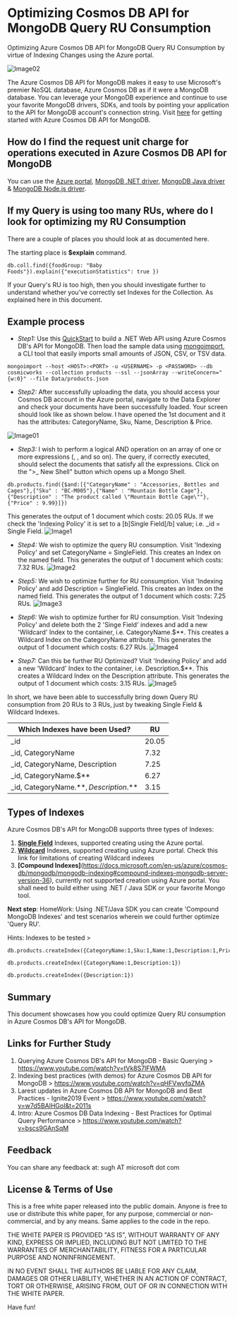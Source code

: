 # Optimizing Cosmos DB API for MongoDB Query RU Consumption
Optimizing Azure Cosmos DB API for MongoDB Query RU Consumption by virtue of Indexing Changes using the Azure portal.

![Image02](media/cosmoslogo.png)

The Azure Cosmos DB API for MongoDB makes it easy to use Microsoft's premier NoSQL database, Azure Cosmos DB as if it were a MongoDB database. You can leverage your MongoDB experience and continue to use your favorite MongoDB drivers, SDKs, and tools by pointing your application to the API for MongoDB account's connection string. Visit [here](https://docs.microsoft.com/en-us/azure/cosmos-db/mongodb/mongodb-introduction) for getting started with Azure Cosmos DB API for MongoDB.

## How do I find the request unit charge for operations executed in Azure Cosmos DB API for MongoDB

You can use the [Azure portal](https://docs.microsoft.com/en-us/azure/cosmos-db/mongodb/find-request-unit-charge-mongodb#use-the-azure-portal), [MongoDB .NET driver](https://docs.microsoft.com/en-us/azure/cosmos-db/mongodb/find-request-unit-charge-mongodb#use-the-mongodb-net-driver), [MongoDB Java driver](https://docs.microsoft.com/en-us/azure/cosmos-db/mongodb/find-request-unit-charge-mongodb#use-the-mongodb-java-driver) & [MongoDB Node.js driver](https://docs.microsoft.com/en-us/azure/cosmos-db/mongodb/find-request-unit-charge-mongodb#use-the-mongodb-nodejs-driver).

## If my Query is using too many RUs, where do I look for optimizing my RU Consumption
There are a couple of places you should look at as documented here.

The starting place is **$explain** command.
```
db.coll.find({foodGroup: "Baby Foods"}).explain({"executionStatistics": true })
```

If your Query's RU is too high, then you should investigate further to understand whether you've correctly set Indexes for the Collection. As explained here in this document.

## Example process
- *Step1:* Use this [QuickStart](https://docs.microsoft.com/en-us/azure/cosmos-db/mongodb/create-mongodb-dotnet) to build a .NET Web API using Azure Cosmos DB's API for MongoDB. Then load the sample data using [mongoimport](https://docs.mongodb.com/database-tools/mongoimport/#mongodb-binary-bin.mongoimport), a CLI tool that easily imports small amounts of JSON, CSV, or TSV data.
```
mongoimport --host <HOST>:<PORT> -u <USERNAME> -p <PASSWORD> --db cosmicworks --collection products --ssl --jsonArray --writeConcern="{w:0}" --file Data/products.json
```

- *Step2:* After successfully uploading the data, you should access your Cosmos DB account in the Azure portal, navigate to the Data Explorer and check your documents have been successfully loaded. Your screen should look like as shown below. I have opened the 1st document and it has the attributes: CategoryName, Sku, Name, Description & Price.

![Image01](media/start.png)

- *Step3:* I wish to perform a logical AND operation on an array of one or more expressions (<expression1>, <expression2>, and so on). The query, if correctly executed, should select the documents that satisfy all the expressions. Click on the ">_ New Shell" button which opens up a Mongo Shell.
```
db.products.find({$and:[{"CategoryName" : "Accessories, Bottles and Cages"},{"Sku" : "BC-M005"},{"Name" : "Mountain Bottle Cage"},{"Description" : "The product called \"Mountain Bottle Cage\""},{"Price" : 9.99}]})
```
This generates the output of 1 document which costs: 20.05 RUs. If we check the 'Indexing Policy' it is set to a [b]Single Field[/b] value; i.e. _id = Single Field.
![Image1](media/1.png)

- *Step4:* We wish to optimize the query RU consumption. Visit 'Indexing Policy' and set CategoryName = SingleField. This creates an Index on the named field.
This generates the output of 1 document which costs: 7.32 RUs.
![Image2](media/2.png)
  
- *Step5:* We wish to optimize further for RU consumption. Visit 'Indexing Policy' and add Description = SingleField. This creates an Index on the named field.
This generates the output of 1 document which costs: 7.25 RUs.
![Image3](media/3.png)
  
- *Step6:* We wish to optimize further for RU consumption. Visit 'Indexing Policy' and delete both the 2 'Singe Field' indexes and add a new 'Wildcard' Index to the container, i.e. CategoryName.$**. This creates a Wildcard Index on the CategoryName attribute.
This generates the output of 1 document which costs: 6.27 RUs.
![Image4](media/4.png)
  
- *Step7:* Can this be further RU Optimized? Visit 'Indexing Policy' and add a new 'Wildcard' Index to the container, i.e. Description.$**. This creates a Wildcard Index on the Description attribute.
This generates the output of 1 document which costs: 3.15 RUs.
![Image5](media/5.png)
  
In short, we have been able to successfully bring down Query RU consumption from 20 RUs to 3 RUs, just by tweaking Single Field & Wildcard Indexes.

Which Indexes have been Used?   | RU
------------- | -------------
_id  | 20.05
_id, CategoryName  | 7.32
_id, CategoryName, Description  | 7.25
_id, CategoryName.$**  | 6.27
_id, CategoryName.$**, Description.$** | 3.15

## Types of Indexes
Azure Cosmos DB's API for MongoDB supports three types of Indexes:
  1. **[Single Field](https://docs.microsoft.com/en-us/azure/cosmos-db/mongodb/mongodb-indexing#single-field)** Indexes, supported creating using the Azure portal.
  2. **[Wildcard](https://docs.microsoft.com/en-us/azure/cosmos-db/mongodb/mongodb-indexing#wildcard-indexes)** Indexes, supported creating using Azure portal. Check this link for limitations of creating Wildcard indexes 
  3. **[Compound Indexes]**(https://docs.microsoft.com/en-us/azure/cosmos-db/mongodb/mongodb-indexing#compound-indexes-mongodb-server-version-36), currently not supported creation using Azure portal. You shall need to build either using .NET / Java SDK or your favorite Mongo tool.

**Next step**:
HomeWork: Using .NET/Java SDK you can create 'Compound MongoDB Indexes' and test scenarios wherein we could further optimize 'Query RU'.

Hints: Indexes to be tested >
```
db.products.createIndex({CategoryName:1,Sku:1,Name:1,Description:1,Price:1})
```
```
db.products.createIndex({CategoryName:1,Description:1})
```
```
db.products.createIndex({Description:1})
```

## Summary
This document showcases how you could optimize Query RU consumption in Azure Cosmos DB's API for MongoDB.
  
## Links for Further Study
1. Querying Azure Cosmos DB's API for MongoDB - Basic Querying > https://www.youtube.com/watch?v=tVk8S7lFWMA
2. Indexing best practices (with demos) for Azure Cosmos DB API for MongoDB > https://www.youtube.com/watch?v=qHFVwvfqZMA
3. Larest updates in Azure Cosmos DB API for MongoDB and Best Practices - Ignite2019 Event > https://www.youtube.com/watch?v=w7d5BAlHGoI&t=2011s
4. Intro: Azure Cosmos DB Data Indexing - Best Practices for Optimal Query Performance > https://www.youtube.com/watch?v=bscs9GAnSqM

## Feedback
You can share any feedback at: sugh AT microsoft dot com

## License & Terms of Use
This is a free white paper released into the public domain. Anyone is free to use or distribute this white paper, for any purpose, commercial or non-commercial, and by any means. Same applies to the code in the repo.

THE WHITE PAPER IS PROVIDED "AS IS", WITHOUT WARRANTY OF ANY KIND, EXPRESS OR IMPLIED, INCLUDING BUT NOT LIMITED TO THE WARRANTIES OF MERCHANTABILITY, FITNESS FOR A PARTICULAR PURPOSE AND NONINFRINGEMENT.

IN NO EVENT SHALL THE AUTHORS BE LIABLE FOR ANY CLAIM, DAMAGES OR OTHER LIABILITY, WHETHER IN AN ACTION OF CONTRACT, TORT OR OTHERWISE, ARISING FROM, OUT OF OR IN CONNECTION WITH THE WHITE PAPER.

Have fun!
